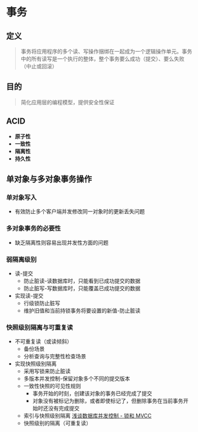 # 事务
## 定义
> 事务将应用程序的多个读、写操作捆绑在一起成为一个逻辑操作单元。事务中的所有读写是一个执行的整体，整个事务要么成功（提交）、要么失败（中止或回滚）
## 目的
> 简化应用层的编程模型，提供安全性保证
## ACID
* **原子性**
* **一致性**
* **隔离性**
* **持久性**
## 单对象与多对象事务操作
### 单对象写入
* 有效防止多个客户端并发修改同一对象时的更新丢失问题
### 多对象事务的必要性
* 缺乏隔离性则容易出现并发性方面的问题
### 弱隔离级别
* 读-提交 
  * 防止脏读-读数据库时，只能看到已成功提交的数据
  * 防止脏写-写数据库时，只能覆盖已成功提交的数据
* 实现读-提交
  * 行级锁防止脏写
  * 维护旧值和当前持锁事务将要设置的新值-防止脏读
### 快照级别隔离与可重复读
* 不可重复读（或读倾斜）
  * 备份场景
  * 分析查询与完整性检查场景
* 实现快照级别隔离
  * 采用写锁来防止脏读
  * 多版本并发控制-保留对象多个不同的提交版本
  * 一致性快照的可见性规则
    * 事务开始的时刻，创建该对象的事务已经完成了提交
    * 对象没有被标记为删除，或者即使标记了，但删除事务在当前事务开始时还没有完成提交
  * 索引与快照级别隔离 [浅谈数据库并发控制 - 锁和 MVCC](https://draveness.me/database-concurrency-control)
  * 快照级别的隔离（可重复读）

